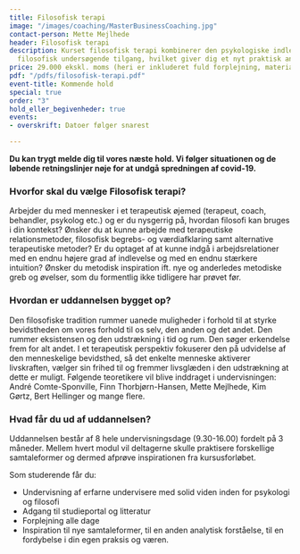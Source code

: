 ```yaml
---
title: Filosofisk terapi
image: "/images/coaching/MasterBusinessCoaching.jpg"
contact-person: Mette Mejlhede
header: Filosofisk terapi
description: Kurset filosofisk terapi kombinerer den psykologiske indlevelse med en
  filosofisk undersøgende tilgang, hvilket giver dig et nyt praktisk anvendeligt samtaleværktøj.
price: 29.000 ekskl. moms (heri er inkluderet fuld forplejning, materialer)
pdf: "/pdfs/filosofisk-terapi.pdf"
event-title: Kommende hold
special: true
order: "3"
hold_eller_begivenheder: true
events:
- overskrift: Datoer følger snarest

---
```

**Du kan trygt melde dig til vores næste hold. Vi følger situationen og de løbende retningslinjer nøje for at undgå spredningen af covid-19.**

### Hvorfor skal du vælge Filosofisk terapi?

Arbejder du med mennesker i et terapeutisk øjemed (terapeut, coach, behandler, psykolog etc.) og er du nysgerrig på, hvordan filosofi kan bruges i din kontekst? Ønsker du at kunne arbejde med terapeutiske relationsmetoder, filosofisk begrebs- og værdiafklaring samt alternative terapeutiske metoder? Er du optaget af at kunne indgå i arbejdsrelationer med en endnu højere grad af indlevelse og med en endnu stærkere intuition? Ønsker du metodisk inspiration ift. nye og anderledes metodiske greb og øvelser, som du formentlig ikke tidligere har prøvet før.

### Hvordan er uddannelsen bygget op?

Den filosofiske tradition rummer uanede muligheder i forhold til at styrke bevidstheden om vores forhold til os selv, den anden og det andet. Den rummer eksistensen og den udstrækning i tid og rum. Den søger erkendelse frem for alt andet. I et terapeutisk perspektiv fokuserer den på udvidelse af den menneskelige bevidsthed, så det enkelte menneske aktiverer livskraften, vælger sin frihed til og fremmer livsglæden i den udstrækning at dette er muligt. Følgende teoretikere vil blive inddraget i undervisningen: André Comte-Sponville, Finn Thorbjørn-Hansen, Mette Mejlhede, Kim Gørtz, Bert Hellinger og mange flere.

### Hvad får du ud af uddannelsen?

Uddannelsen består af 8 hele undervisningsdage (9.30-16.00) fordelt på 3 måneder. Mellem hvert modul vil deltagerne skulle praktisere forskellige samtaleformer og dermed afprøve inspirationen fra kursusforløbet.

Som studerende får du:

* Undervisning af erfarne undervisere med solid viden inden for psykologi og filosofi
* Adgang til studieportal og litteratur
* Forplejning alle dage
* Inspiration til nye samtaleformer, til en anden analytisk forståelse, til en fordybelse i din egen praksis og væren.
